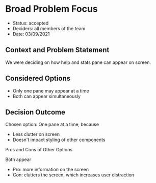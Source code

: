 # Broad Problem Focus

* Status: accepted
* Deciders: all members of the team
* Date: 03/09/2021

## Context and Problem Statement

We were deciding on how help and stats pane can appear on screen.

## Considered Options

* Only one pane may appear at a time
* Both can appear simultaneously

## Decision Outcome

Chosen option: One pane at a time, because

* Less clutter on screen
* Doesn't impact styling of other components

Pros and Cons of Other Options

Both appear

* Pro: more information on the screen
* Con: clutters the screen, which increases user distraction
